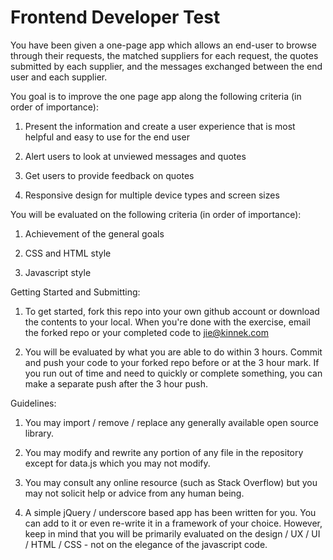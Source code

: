 Frontend Developer Test
=============

You have been given a one-page app which allows an end-user to browse through their requests, the matched suppliers for each request, the quotes submitted by each supplier, and the messages exchanged between the end user and each supplier. 



You goal is to improve the one page app along the following criteria (in order of importance): 

1. Present the information and create a user experience that is most helpful and easy to use for the end user

2. Alert users to look at unviewed messages and quotes 

3. Get users to provide feedback on quotes 

4. Responsive design for multiple device types and screen sizes



You will be evaluated on the following criteria (in order of importance): 

1. Achievement of the general goals

2. CSS and HTML style 

3. Javascript style 



Getting Started and Submitting: 

1. To get started, fork this repo into your own github account or download the contents to your local. When you're done with the exercise, email the forked repo or your completed code to jie@kinnek.com

2. You will be evaluated by what you are able to do within 3 hours. Commit and push your code to your forked repo before or at the 3 hour mark. If you run out of time and need to quickly or complete something, you can make a separate push after the 3 hour push.



Guidelines: 

1. You may import / remove / replace any generally available open source library.

2. You may modify and rewrite any portion of any file in the repository except for data.js which you may not modify.

3. You may consult any online resource (such as Stack Overflow) but you may not solicit help or advice from any human being. 

4. A simple jQuery / underscore based app has been written for you. You can add to it or even re-write it in a framework of your choice. However, keep in mind that you will be primarily evaluated on the design / UX / UI / HTML / CSS - not on the elegance of the javascript code.


